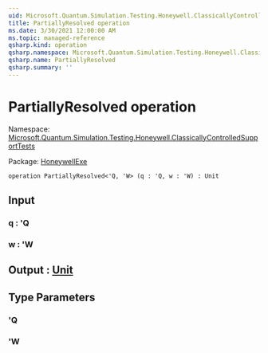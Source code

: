 ```yaml
---
uid: Microsoft.Quantum.Simulation.Testing.Honeywell.ClassicallyControlledSupportTests.PartiallyResolved
title: PartiallyResolved operation
ms.date: 3/30/2021 12:00:00 AM
ms.topic: managed-reference
qsharp.kind: operation
qsharp.namespace: Microsoft.Quantum.Simulation.Testing.Honeywell.ClassicallyControlledSupportTests
qsharp.name: PartiallyResolved
qsharp.summary: ''
---
```


# PartiallyResolved operation

Namespace: [Microsoft.Quantum.Simulation.Testing.Honeywell.ClassicallyControlledSupportTests](xref:Microsoft.Quantum.Simulation.Testing.Honeywell.ClassicallyControlledSupportTests)

Package: [HoneywellExe](https://nuget.org/packages/HoneywellExe)




```qsharp
operation PartiallyResolved<'Q, 'W> (q : 'Q, w : 'W) : Unit
```


## Input

### q : 'Q




### w : 'W





## Output : [Unit](xref:microsoft.quantum.lang-ref.unit)



## Type Parameters

### 'Q


### 'W

